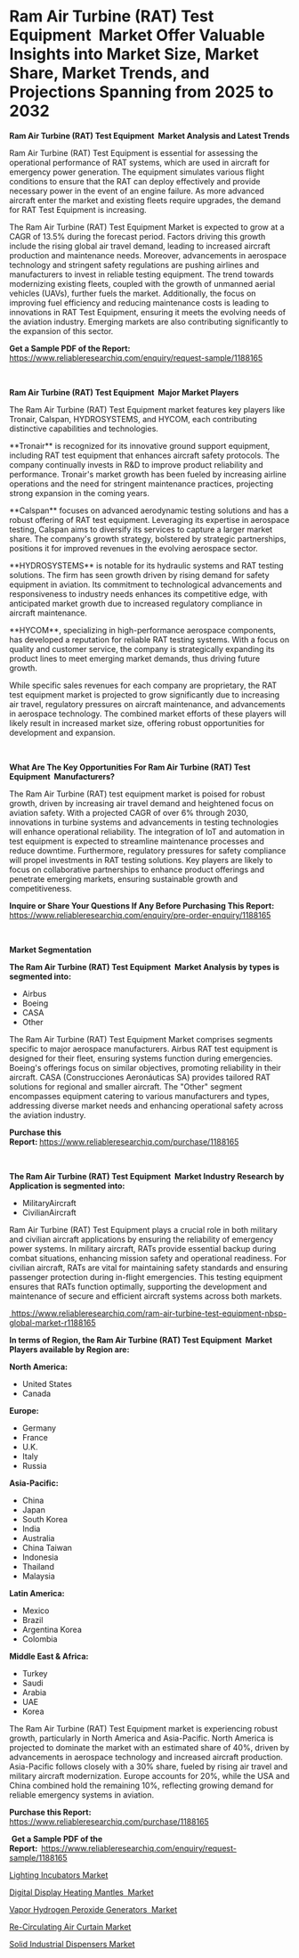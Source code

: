 <p><h1>Ram Air Turbine (RAT) Test Equipment  Market Offer Valuable Insights into Market Size, Market Share, Market Trends, and Projections Spanning from 2025 to 2032</h1></p><p><strong>Ram Air Turbine (RAT) Test Equipment  Market Analysis and Latest Trends</strong></p>
<p><p>Ram Air Turbine (RAT) Test Equipment is essential for assessing the operational performance of RAT systems, which are used in aircraft for emergency power generation. The equipment simulates various flight conditions to ensure that the RAT can deploy effectively and provide necessary power in the event of an engine failure. As more advanced aircraft enter the market and existing fleets require upgrades, the demand for RAT Test Equipment is increasing.</p><p>The Ram Air Turbine (RAT) Test Equipment Market is expected to grow at a CAGR of 13.5% during the forecast period. Factors driving this growth include the rising global air travel demand, leading to increased aircraft production and maintenance needs. Moreover, advancements in aerospace technology and stringent safety regulations are pushing airlines and manufacturers to invest in reliable testing equipment. The trend towards modernizing existing fleets, coupled with the growth of unmanned aerial vehicles (UAVs), further fuels the market. Additionally, the focus on improving fuel efficiency and reducing maintenance costs is leading to innovations in RAT Test Equipment, ensuring it meets the evolving needs of the aviation industry. Emerging markets are also contributing significantly to the expansion of this sector.</p></p>
<p><strong>Get a Sample PDF of the Report:&nbsp;</strong> <a href="https://www.reliableresearchiq.com/enquiry/request-sample/1188165?utm_campaign=123&utm_medium=2&utm_source=Github&utm_content=ia&utm_term=30032025&utm_id=ram-air-turbine-rat-test-equipment">https://www.reliableresearchiq.com/enquiry/request-sample/1188165</a></p>
<p>&nbsp;</p>
<p><strong>Ram Air Turbine (RAT) Test Equipment  Major Market Players</strong></p>
<p><p>The Ram Air Turbine (RAT) Test Equipment market features key players like Tronair, Calspan, HYDROSYSTEMS, and HYCOM, each contributing distinctive capabilities and technologies.</p><p>**Tronair** is recognized for its innovative ground support equipment, including RAT test equipment that enhances aircraft safety protocols. The company continually invests in R&D to improve product reliability and performance. Tronair's market growth has been fueled by increasing airline operations and the need for stringent maintenance practices, projecting strong expansion in the coming years.</p><p>**Calspan** focuses on advanced aerodynamic testing solutions and has a robust offering of RAT test equipment. Leveraging its expertise in aerospace testing, Calspan aims to diversify its services to capture a larger market share. The company's growth strategy, bolstered by strategic partnerships, positions it for improved revenues in the evolving aerospace sector.</p><p>**HYDROSYSTEMS** is notable for its hydraulic systems and RAT testing solutions. The firm has seen growth driven by rising demand for safety equipment in aviation. Its commitment to technological advancements and responsiveness to industry needs enhances its competitive edge, with anticipated market growth due to increased regulatory compliance in aircraft maintenance.</p><p>**HYCOM**, specializing in high-performance aerospace components, has developed a reputation for reliable RAT testing systems. With a focus on quality and customer service, the company is strategically expanding its product lines to meet emerging market demands, thus driving future growth.</p><p>While specific sales revenues for each company are proprietary, the RAT test equipment market is projected to grow significantly due to increasing air travel, regulatory pressures on aircraft maintenance, and advancements in aerospace technology. The combined market efforts of these players will likely result in increased market size, offering robust opportunities for development and expansion.</p></p>
<p>&nbsp;</p>
<p><strong>What Are The Key Opportunities For Ram Air Turbine (RAT) Test Equipment  Manufacturers?</strong></p>
<p><p>The Ram Air Turbine (RAT) test equipment market is poised for robust growth, driven by increasing air travel demand and heightened focus on aviation safety. With a projected CAGR of over 6% through 2030, innovations in turbine systems and advancements in testing technologies will enhance operational reliability. The integration of IoT and automation in test equipment is expected to streamline maintenance processes and reduce downtime. Furthermore, regulatory pressures for safety compliance will propel investments in RAT testing solutions. Key players are likely to focus on collaborative partnerships to enhance product offerings and penetrate emerging markets, ensuring sustainable growth and competitiveness.</p></p>
<p><strong>Inquire or Share Your Questions If Any Before Purchasing This Report:</strong> <a href="https://www.reliableresearchiq.com/enquiry/pre-order-enquiry/1188165?utm_campaign=123&utm_medium=2&utm_source=Github&utm_content=ia&utm_term=30032025&utm_id=ram-air-turbine-rat-test-equipment">https://www.reliableresearchiq.com/enquiry/pre-order-enquiry/1188165</a></p>
<p>&nbsp;</p>
<p><strong>Market Segmentation</strong></p>
<p><strong>The Ram Air Turbine (RAT) Test Equipment  Market Analysis by types is segmented into:</strong></p>
<p><ul><li>Airbus</li><li>Boeing</li><li>CASA</li><li>Other</li></ul></p>
<p><p>The Ram Air Turbine (RAT) Test Equipment Market comprises segments specific to major aerospace manufacturers. Airbus RAT test equipment is designed for their fleet, ensuring systems function during emergencies. Boeing's offerings focus on similar objectives, promoting reliability in their aircraft. CASA (Construcciones Aeronáuticas SA) provides tailored RAT solutions for regional and smaller aircraft. The "Other" segment encompasses equipment catering to various manufacturers and types, addressing diverse market needs and enhancing operational safety across the aviation industry.</p></p>
<p><strong>Purchase this Report:&nbsp;</strong><a href="https://www.reliableresearchiq.com/purchase/1188165?utm_campaign=123&utm_medium=2&utm_source=Github&utm_content=ia&utm_term=30032025&utm_id=ram-air-turbine-rat-test-equipment">https://www.reliableresearchiq.com/purchase/1188165</a></p>
<p>&nbsp;</p>
<p><strong>The Ram Air Turbine (RAT) Test Equipment  Market Industry Research by Application is segmented into:</strong></p>
<p><ul><li>MilitaryAircraft</li><li>CivilianAircraft</li></ul></p>
<p><p>Ram Air Turbine (RAT) Test Equipment plays a crucial role in both military and civilian aircraft applications by ensuring the reliability of emergency power systems. In military aircraft, RATs provide essential backup during combat situations, enhancing mission safety and operational readiness. For civilian aircraft, RATs are vital for maintaining safety standards and ensuring passenger protection during in-flight emergencies. This testing equipment ensures that RATs function optimally, supporting the development and maintenance of secure and efficient aircraft systems across both markets.</p></p>
<p><a href="https://www.reliableresearchiq.com/ram-air-turbine-test-equipment-nbsp-global-market-r1188165?utm_campaign=123&utm_medium=2&utm_source=Github&utm_content=ia&utm_term=30032025&utm_id=ram-air-turbine-rat-test-equipment">&nbsp;https://www.reliableresearchiq.com/ram-air-turbine-test-equipment-nbsp-global-market-r1188165</a></p>
<p><strong>In terms of Region, the Ram Air Turbine (RAT) Test Equipment  Market Players available by Region are:</strong></p>
<p>
    <p> <strong> North America: </strong>
        <ul>
            <li>United States</li>
            <li>Canada</li>
        </ul>
        </p> 
    <p> <strong> Europe: </strong>
        <ul>
            <li>Germany</li>
            <li>France</li>
            <li>U.K.</li>
            <li>Italy</li>
            <li>Russia</li>
        </ul>
        </p> 
    <p> <strong> Asia-Pacific: </strong>
        <ul>
            <li>China</li>
            <li>Japan</li>
            <li>South Korea</li>
            <li>India</li>
            <li>Australia</li>
            <li>China Taiwan</li>
            <li>Indonesia</li>
            <li>Thailand</li>
            <li>Malaysia</li>
        </ul>
        </p> 
    <p> <strong> Latin America: </strong>
        <ul>
            <li>Mexico</li>
            <li>Brazil</li>
            <li>Argentina Korea</li>
            <li>Colombia</li>
        </ul>
        </p> 
    <p> <strong> Middle East & Africa: </strong>
        <ul>
            <li>Turkey</li>
            <li>Saudi</li>
            <li>Arabia</li>
            <li>UAE</li>
            <li>Korea</li>
        </ul>
    </p>
    </p>
<p><p>The Ram Air Turbine (RAT) Test Equipment market is experiencing robust growth, particularly in North America and Asia-Pacific. North America is projected to dominate the market with an estimated share of 40%, driven by advancements in aerospace technology and increased aircraft production. Asia-Pacific follows closely with a 30% share, fueled by rising air travel and military aircraft modernization. Europe accounts for 20%, while the USA and China combined hold the remaining 10%, reflecting growing demand for reliable emergency systems in aviation.</p></p>
<p><strong>Purchase this Report: </strong><a href="https://www.reliableresearchiq.com/purchase/1188165?utm_campaign=123&utm_medium=2&utm_source=Github&utm_content=ia&utm_term=30032025&utm_id=ram-air-turbine-rat-test-equipment">https://www.reliableresearchiq.com/purchase/1188165</a></p>
<p>&nbsp;<strong>Get a Sample PDF of the Report:&nbsp;&nbsp;</strong><a href="https://www.reliableresearchiq.com/enquiry/request-sample/1188165?utm_campaign=123&utm_medium=2&utm_source=Github&utm_content=ia&utm_term=30032025&utm_id=ram-air-turbine-rat-test-equipment">https://www.reliableresearchiq.com/enquiry/request-sample/1188165</a></p>
<p><strong></strong></p>
<p><p><a href="https://github.com/cingozascard/Market-Research-Report-List-1/blob/main/lighting-incubators-market.md?utm_campaign=123&utm_medium=2&utm_source=Github&utm_content=ia&utm_term=30032025&utm_id=ram-air-turbine-rat-test-equipment">Lighting Incubators Market</a></p><p><a href="https://github.com/gauldvikerm6/Market-Research-Report-List-1/blob/main/digital-display-heating-mantles-market.md?utm_campaign=123&utm_medium=2&utm_source=Github&utm_content=ia&utm_term=30032025&utm_id=ram-air-turbine-rat-test-equipment">Digital Display Heating Mantles  Market</a></p><p><a href="https://github.com/ardgenoud/Market-Research-Report-List-1/blob/main/vapor-hydrogen-peroxide-generators-market.md?utm_campaign=123&utm_medium=2&utm_source=Github&utm_content=ia&utm_term=30032025&utm_id=ram-air-turbine-rat-test-equipment">Vapor Hydrogen Peroxide Generators  Market</a></p><p><a href="https://github.com/benasjuettk3/Market-Research-Report-List-1/blob/main/re-circulating-air-curtain-market.md?utm_campaign=123&utm_medium=2&utm_source=Github&utm_content=ia&utm_term=30032025&utm_id=ram-air-turbine-rat-test-equipment">Re-Circulating Air Curtain Market</a></p><p><a href="https://github.com/akitamegge65/Market-Research-Report-List-1/blob/main/solid-industrial-dispensers-market.md?utm_campaign=123&utm_medium=2&utm_source=Github&utm_content=ia&utm_term=30032025&utm_id=ram-air-turbine-rat-test-equipment">Solid Industrial Dispensers Market</a></p></p>